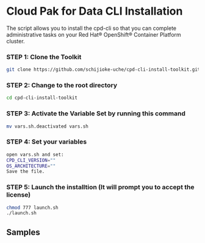 # Cloud Pak for Data CLI Installation 

The script allows you to install the cpd-cli so that you can complete administrative tasks on your Red Hat® OpenShift® Container Platform cluster.

### STEP 1: Clone the Toolkit
```sh
git clone https://github.com/schijioke-uche/cpd-cli-install-toolkit.git
```

### STEP 2: Change to the root directory
```sh
cd cpd-cli-install-toolkit
```

### STEP 3: Activate the Variable Set by running this command
```sh
mv vars.sh.deactivated vars.sh
```

### STEP 4: Set your variables 
```sh
open vars.sh and set:
CPD_CLI_VERSION=""
OS_ARCHITECTURE=""
Save the file.
```

### STEP 5: Launch the installtion (It will prompt you to accept the license)
```sh
chmod 777 launch.sh
./launch.sh
```

## Samples


